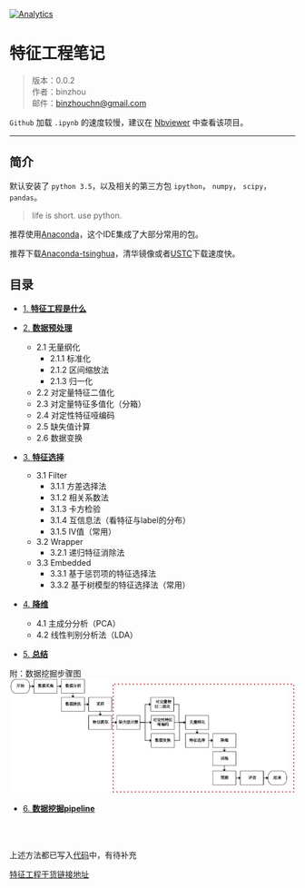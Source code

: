 
[![Analytics](https://ga-beacon.appspot.com/GA-80121379-2/notes-python)](https://github.com/binzhouchn/feature_engineering)

# 特征工程笔记

> 版本：0.0.2<br>
> 作者：binzhou<br>
> 邮件：binzhouchn@gmail.com<br>

`Github` 加载 `.ipynb` 的速度较慢，建议在 [Nbviewer](http://nbviewer.ipython.org) 中查看该项目。

---

## 简介



默认安装了 `python 3.5`，以及相关的第三方包 `ipython`， `numpy`， `scipy`，`pandas`。

> life is short. use python.

推荐使用[Anaconda](http://www.continuum.io/downloads)，这个IDE集成了大部分常用的包。

推荐下载[Anaconda-tsinghua](https://mirrors.tuna.tsinghua.edu.cn/)，清华镜像或者[USTC](http://mirrors.ustc.edu.cn/anaconda/archive/)下载速度快。


## 目录


- [1. **特征工程是什么**](01)

- [2. **数据预处理**](02)
	 - 2.1 无量纲化
	 	- 2.1.1 标准化
	 	- 2.1.2 区间缩放法
	 	- 2.1.3 归一化
	 - 2.2 对定量特征二值化
	 - 2.3 对定量特征多值化（分箱）
	 - 2.4 对定性特征哑编码
	 - 2.5 缺失值计算
	 - 2.6 数据变换

- [3. **特征选择**](03)
	 - 3.1 Filter
	 	- 3.1.1 方差选择法
	 	- 3.1.2 相关系数法
	 	- 3.1.3 卡方检验
	 	- 3.1.4 互信息法（看特征与label的分布）
		- 3.1.5 IV值（常用）
	 - 3.2 Wrapper
	 	- 3.2.1 递归特征消除法
	 - 3.3 Embedded
	 	- 3.3.1 基于惩罚项的特征选择法
	 	- 3.3.2 基于树模型的特征选择法（常用）

- [4. **降维**](04)
	 - 4.1 主成分分析（PCA）
	 - 4.2 线性判别分析法（LDA）

- [5. **总结**](05)


附：数据挖掘步骤图
![pic2](pic2.jpg)

- [6. **数据挖掘pipeline**](06)

<br>
<br>

上述方法都已写入[代码](binzhou_pac.py)中，有待补充

[特征工程干货链接地址](https://www.cnblogs.com/5poi/p/7240601.html)